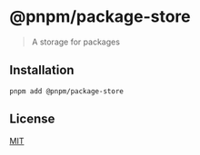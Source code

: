 # @pnpm/package-store

> A storage for packages

## Installation

```
pnpm add @pnpm/package-store
```

## License

[MIT](LICENSE)
